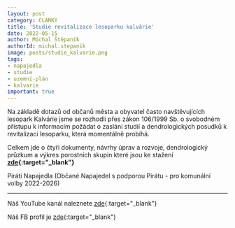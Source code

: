 ```yaml
---
layout: post
category: CLANKY
title: 'Studie revitalizace lesoparku kalvárie'
date: 2022-05-15
author: Michal Štěpaník
authorId: michal.stepanik
image: posts/studie_kalvarie.png  
tags: 
- napajedla 
- studie 
- uzemní-plán 
- kalvarie 
important: true
---
```


Na základě dotazů od občanů města a obyvatel často navštěvujících lesopark Kalvárie jsme se rozhodli přes zákon 106/1999 Sb. o svobodném přístupu k informacím požádat o zaslání studií a dendrologických posudků k revitalizaci lesoparku, která momentálně probíhá. 

Celkem jde o čtyři dokumenty, návrhy úprav a rozvoje, dendrologický průzkum a výkres porostních skupin které jsou ke stažení **[zde](https://drive.google.com/drive/folders/1P0GMs1YV5rkdmnGQ_QXU7Or30GXNUekk?usp=sharing){:target="_blank"}** 


Piráti Napajedla (Občané Napajedel s podporou Pirátu - pro komunální volby 2022-2026)




---


Náš YouTube kanál naleznete [zde](https://www.youtube.com/channel/UCgoN2Mo3r-xe0iO6N5HRWHA){:target="_blank"}

Náš FB profil je [zde](https://www.facebook.com/piratinapa){:target="_blank"}
